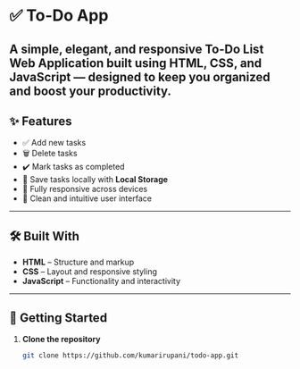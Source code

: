 # ✅ To-Do App

A simple, elegant, and responsive **To-Do List Web Application** built using **HTML**, **CSS**, and **JavaScript** — designed to keep you organized and boost your productivity.
---

## ✨ Features

- ✅ Add new tasks
- 🗑️ Delete tasks
- ✔️ Mark tasks as completed
- 💾 Save tasks locally with **Local Storage**
- 📱 Fully responsive across devices
- 🎨 Clean and intuitive user interface

---
## 🛠️ Built With

- **HTML** – Structure and markup
- **CSS** – Layout and responsive styling
- **JavaScript** – Functionality and interactivity

---

## 🚀 Getting Started

1. **Clone the repository**
   ```bash
   git clone https://github.com/kumarirupani/todo-app.git



